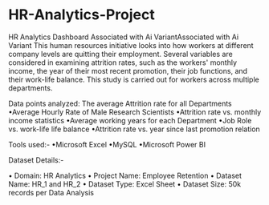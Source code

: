 # HR-Analytics-Project

HR Analytics Dashboard
Associated with Ai VariantAssociated with Ai Variant
This human resources initiative looks into how workers at different company levels are quitting their employment. Several variables are considered in examining attrition rates, such as the workers' monthly income, the year of their most recent promotion, their job functions, and their work-life balance. This study is carried out for workers across multiple departments.


Data points analyzed:
The average Attrition rate for all Departments
•Average Hourly Rate of Male Research Scientists
•Attrition rate vs. monthly income statistics
•Average working years for each Department
•Job Role vs. work-life life balance
•Attrition rate vs. year since last promotion relation


Tools used:-
•Microsoft Excel
•MySQL
•Microsoft Power BI 


Dataset Details:-

• Domain: HR Analytics
• Project Name: Employee Retention
• Dataset Name: HR_1 and HR_2
• Dataset Type: Excel Sheet 
• Dataset Size: 50k records per Data Analysis
